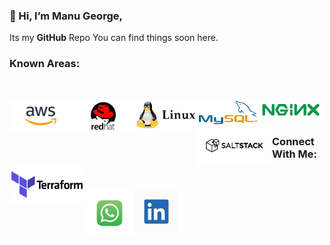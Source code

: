 ### 👋 Hi, I’m Manu George,
Its my **GitHub** Repo You can find things soon here. 

### Known Areas:

<br />

[<img align="left" alt="Unix" width="100" src="https://raw.githubusercontent.com/ManuGeorge96/ManuGeorge96/master/Tools/aws.png" />][ln]
[<img align="left" alt="Unix" width="100" src="https://raw.githubusercontent.com/ManuGeorge96/ManuGeorge96/master/Tools/red.jpg" />][ln]
[<img align="left" alt="Unix" width="100" src="https://raw.githubusercontent.com/ManuGeorge96/ManuGeorge96/master/Tools/linux.jpg" />][ln]
[<img align="left" alt="Unix" width="100" src="https://raw.githubusercontent.com/ManuGeorge96/ManuGeorge96/master/Tools/mysql.jpg" />][ln]
[<img align="left" alt="Unix" width="100" src="https://raw.githubusercontent.com/ManuGeorge96/ManuGeorge96/master/Tools/download.png" />][ln]
[<img align="left" alt="Unix" width="120" src="https://raw.githubusercontent.com/ManuGeorge96/ManuGeorge96/master/Tools/salt.png" />][ln]
[<img align="left" alt="Unix" width="120" src="https://raw.githubusercontent.com/ManuGeorge96/ManuGeorge96/master/Tools/featured.png" />][ln]



<br />
<br />

### Connect With Me:


<br />

[<img align="left" alt="Unix" width="80" src="https://raw.githubusercontent.com/ManuGeorge96/ManuGeorge96/master/Tools/wp.jpg" />][wp]
[<img align="left" alt="Unix" width="70" src="https://raw.githubusercontent.com/ManuGeorge96/ManuGeorge96/master/Tools/ln.jpg" />][ln]








[wp]: https://wa.link/jx03b6
[ln]: https://www.linkedin.com/in/manu-george-03453613a
<!---
ManuGit1996/ManuGit1996 is a ✨ special ✨ repository because its `README.md` (this file) appears on your GitHub profile.
You can click the Preview link to take a look at your changes.
--->
